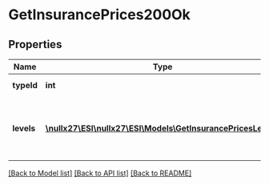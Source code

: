 # GetInsurancePrices200Ok

## Properties
Name | Type | Description | Notes
------------ | ------------- | ------------- | -------------
**typeId** | **int** | type_id integer | 
**levels** | [**\nullx27\ESI\nullx27\ESI\Models\GetInsurancePricesLevel[]**](GetInsurancePricesLevel.md) | A list of a available insurance levels for this ship type | 

[[Back to Model list]](../README.md#documentation-for-models) [[Back to API list]](../README.md#documentation-for-api-endpoints) [[Back to README]](../README.md)


